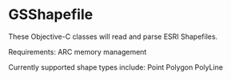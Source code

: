 GSShapefile
===========

These Objective-C classes will read and parse ESRI Shapefiles.

Requirements:
  ARC memory management

Currently supported shape types include:
  Point
  Polygon
  PolyLine

